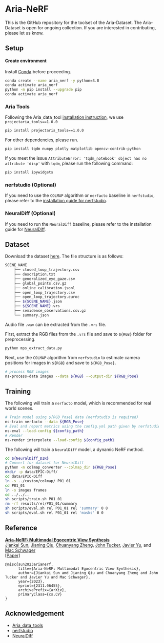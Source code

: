 # Aria-NeRF
This is the GitHub repository for the toolset of the Aria-Dataset. The Aria-Dataset is open for ongoing collection. If you are interested in contributing, please let us know.

## Setup

#### Create environment

Install [Conda](https://docs.conda.io/en/latest/miniconda.html) before proceeding.

```bash
conda create --name aria_nerf -y python=3.8
conda activate aria_nerf
python -m pip install --upgrade pip
conda activate aria_nerf
```

### Aria Tools
Following the Aria_data_tool [installation instruction](https://github.com/facebookresearch/Aria_data_tools/blob/main/BUILD.md), we use `projectaria_tools==1.0.0`
```bash
pip install projectaria_tools==1.0.0
```
For other dependencies, please run.
```bash
pip install tqdm numpy plotly matplotlib opencv-contrib-python
```

If you meet the issue `AttributeError: 'tqdm_notebook' object has no attribute 'disp'` with `tqdm`, please run the following command:
```bash
pip install ipywidgets
```

### nerfstudio (Optional)

If you need to use the `COLMAP` algorithm or `nerfacto` baseline in `nerfstudio`, please refer to the [installation guide for nerfstudio](https://docs.nerf.studio/quickstart/installation.html).

### NeuralDiff (Optional)
If you need to run the `NeuralDiff` baseline, please refer to the installation guide for [NeuralDiff](https://github.com/dichotomies/NeuralDiff).

## Dataset
Download the dataset [here](https://office365stanford-my.sharepoint.com/:f:/g/personal/jksun_stanford_edu/EucgugmLz-ZMmrQhRWGwqHcB9oc3TdGZAFagQJMPPHCcpw?e=xJd021). The file structure is as follows:
```bash
SCENE_NAME
    ├── closed_loop_trajectory.csv
    ├── description.txt
    ├── generalized_eye_gaze.csv
    ├── global_points.csv.gz
    ├── online_calibration.jsonl
    ├── open_loop_trajectory.csv
    ├── open_loop_trajectory.euroc
    ├── ${SCENE_NAME}.json
    ├── ${SCENE_NAME}.vrs
    ├── semidense_observations.csv.gz
    └── summary.json
```
Audio file `.wav` can be extracted from the `.vrs` file. 

First, extract the RGB files from the `.vrs` file and save to `${RGB}` folder for preprocessing.
```bash
python mps_extract_data.py
```
Next, use the `COLMAP` algorithm from `nerfstudio` to estimate camera positions for images in `${RGB}` and save to `${RGB_Pose}`.
```bash
# process RGB images
ns-process-data images --data ${RGB} --output-dir ${RGB_Pose}
```
## Training

The following will train a `nerfacto` model, which is recommended for real world scenes.
```bash
# Train model using ${RGB_Pose} data (nerfstudio is required)
ns-train nerfacto --data ${RGB_Pose}
# Eval and report metrics using the config.yml path given by nerfstudio
ns-eval --load-config ${config_path}
# Render
ns-render interpolate --load-config ${config_path}
```

The following will train a `NeuralDiff` model, a dynamic NeRF method.
```bash
cd ${NeuralDiff_DIR}
# Convert for dataset for NeuralDiff
python -m colmap_converter --colmap_dir ${RGB_Pose}
mkdir -p data/EPIC-Diff/
cd data/EPIC-Diff
ln -s ../custom/colmap/ P01_01
cd P01_01
ln -s images frames
cd ../../..
sh scripts/train.sh P01_01
rm -rf results/rel/P01_01/summary
sh scripts/eval.sh rel P01_01 rel 'summary' 0 0
sh scripts/eval.sh rel P01_01 rel 'masks' 0 0
```

## Reference
**[Aria-NeRF: Multimodal Egocentric View Synthesis
](https://arxiv.org/abs/2311.06455)**
<br />
[Jiankai Sun](https://scholar.google.com/citations?user=726MCb8AAAAJ&hl=en), 
[Jianing Qiu](), 
[Chuanyang Zheng](),
[John Tucker](), 
[Javier Yu](), and
[Mac Schwager]()
<br />
[[Paper]](https://arxiv.org/abs/2311.06455)

```
@misc{sun2023arianerf,
      title={Aria-NeRF: Multimodal Egocentric View Synthesis}, 
      author={Jiankai Sun and Jianing Qiu and Chuanyang Zheng and John Tucker and Javier Yu and Mac Schwager},
      year={2023},
      eprint={2311.06455},
      archivePrefix={arXiv},
      primaryClass={cs.CV}
}
```
## Acknowledgement
- [Aria_data_tools](https://github.com/facebookresearch/Aria_data_tools)
- [nerfstudio](https://github.com/nerfstudio-project/nerfstudio)
- [NeuralDiff](https://github.com/dichotomies/NeuralDiff)